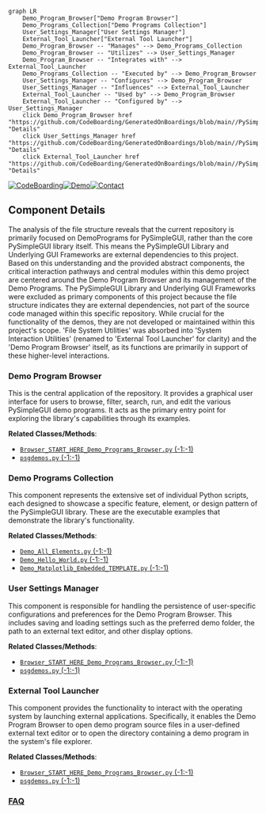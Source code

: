 ```mermaid
graph LR
    Demo_Program_Browser["Demo Program Browser"]
    Demo_Programs_Collection["Demo Programs Collection"]
    User_Settings_Manager["User Settings Manager"]
    External_Tool_Launcher["External Tool Launcher"]
    Demo_Program_Browser -- "Manages" --> Demo_Programs_Collection
    Demo_Program_Browser -- "Utilizes" --> User_Settings_Manager
    Demo_Program_Browser -- "Integrates with" --> External_Tool_Launcher
    Demo_Programs_Collection -- "Executed by" --> Demo_Program_Browser
    User_Settings_Manager -- "Configures" --> Demo_Program_Browser
    User_Settings_Manager -- "Influences" --> External_Tool_Launcher
    External_Tool_Launcher -- "Used by" --> Demo_Program_Browser
    External_Tool_Launcher -- "Configured by" --> User_Settings_Manager
    click Demo_Program_Browser href "https://github.com/CodeBoarding/GeneratedOnBoardings/blob/main//PySimpleGUI/Demo_Program_Browser.md" "Details"
    click User_Settings_Manager href "https://github.com/CodeBoarding/GeneratedOnBoardings/blob/main//PySimpleGUI/User_Settings_Manager.md" "Details"
    click External_Tool_Launcher href "https://github.com/CodeBoarding/GeneratedOnBoardings/blob/main//PySimpleGUI/External_Tool_Launcher.md" "Details"
```
[![CodeBoarding](https://img.shields.io/badge/Generated%20by-CodeBoarding-9cf?style=flat-square)](https://github.com/CodeBoarding/CodeBoarding)[![Demo](https://img.shields.io/badge/Try%20our-Demo-blue?style=flat-square)](https://www.codeboarding.org/demo)[![Contact](https://img.shields.io/badge/Contact%20us%20-%20contact@codeboarding.org-lightgrey?style=flat-square)](mailto:contact@codeboarding.org)

## Component Details

The analysis of the file structure reveals that the current repository is primarily focused on DemoPrograms for PySimpleGUI, rather than the core PySimpleGUI library itself. This means the PySimpleGUI Library and Underlying GUI Frameworks are external dependencies to this project. Based on this understanding and the provided abstract components, the critical interaction pathways and central modules within this demo project are centered around the Demo Program Browser and its management of the Demo Programs. The PySimpleGUI Library and Underlying GUI Frameworks were excluded as primary components of this project because the file structure indicates they are external dependencies, not part of the source code managed within this specific repository. While crucial for the functionality of the demos, they are not developed or maintained within this project's scope. 'File System Utilities' was absorbed into 'System Interaction Utilities' (renamed to 'External Tool Launcher' for clarity) and the 'Demo Program Browser' itself, as its functions are primarily in support of these higher-level interactions.

### Demo Program Browser
This is the central application of the repository. It provides a graphical user interface for users to browse, filter, search, run, and edit the various PySimpleGUI demo programs. It acts as the primary entry point for exploring the library's capabilities through its examples.


**Related Classes/Methods**:

- <a href="https://github.com/PySimpleGUI/PySimpleGUI/blob/master/DemoPrograms/Browser_START_HERE_Demo_Programs_Browser.py#L-1-L-1" target="_blank" rel="noopener noreferrer">`Browser_START_HERE_Demo_Programs_Browser.py` (-1:-1)</a>
- <a href="https://github.com/PySimpleGUI/PySimpleGUI/blob/master/DemoPrograms/psgdemos.py#L-1-L-1" target="_blank" rel="noopener noreferrer">`psgdemos.py` (-1:-1)</a>


### Demo Programs Collection
This component represents the extensive set of individual Python scripts, each designed to showcase a specific feature, element, or design pattern of the PySimpleGUI library. These are the executable examples that demonstrate the library's functionality.


**Related Classes/Methods**:

- <a href="https://github.com/PySimpleGUI/PySimpleGUI/blob/master/DemoPrograms/Demo_All_Elements.py#L-1-L-1" target="_blank" rel="noopener noreferrer">`Demo_All_Elements.py` (-1:-1)</a>
- <a href="https://github.com/PySimpleGUI/PySimpleGUI/blob/master/DemoPrograms/Demo_Hello_World.py#L-1-L-1" target="_blank" rel="noopener noreferrer">`Demo_Hello_World.py` (-1:-1)</a>
- <a href="https://github.com/PySimpleGUI/PySimpleGUI/blob/master/DemoPrograms/Demo_Matplotlib_Embedded_TEMPLATE.py#L-1-L-1" target="_blank" rel="noopener noreferrer">`Demo_Matplotlib_Embedded_TEMPLATE.py` (-1:-1)</a>


### User Settings Manager
This component is responsible for handling the persistence of user-specific configurations and preferences for the Demo Program Browser. This includes saving and loading settings such as the preferred demo folder, the path to an external text editor, and other display options.


**Related Classes/Methods**:

- <a href="https://github.com/PySimpleGUI/PySimpleGUI/blob/master/DemoPrograms/Browser_START_HERE_Demo_Programs_Browser.py#L-1-L-1" target="_blank" rel="noopener noreferrer">`Browser_START_HERE_Demo_Programs_Browser.py` (-1:-1)</a>
- <a href="https://github.com/PySimpleGUI/PySimpleGUI/blob/master/DemoPrograms/psgdemos.py#L-1-L-1" target="_blank" rel="noopener noreferrer">`psgdemos.py` (-1:-1)</a>


### External Tool Launcher
This component provides the functionality to interact with the operating system by launching external applications. Specifically, it enables the Demo Program Browser to open demo program source files in a user-defined external text editor or to open the directory containing a demo program in the system's file explorer.


**Related Classes/Methods**:

- <a href="https://github.com/PySimpleGUI/PySimpleGUI/blob/master/DemoPrograms/Browser_START_HERE_Demo_Programs_Browser.py#L-1-L-1" target="_blank" rel="noopener noreferrer">`Browser_START_HERE_Demo_Programs_Browser.py` (-1:-1)</a>
- <a href="https://github.com/PySimpleGUI/PySimpleGUI/blob/master/DemoPrograms/psgdemos.py#L-1-L-1" target="_blank" rel="noopener noreferrer">`psgdemos.py` (-1:-1)</a>




### [FAQ](https://github.com/CodeBoarding/GeneratedOnBoardings/tree/main?tab=readme-ov-file#faq)